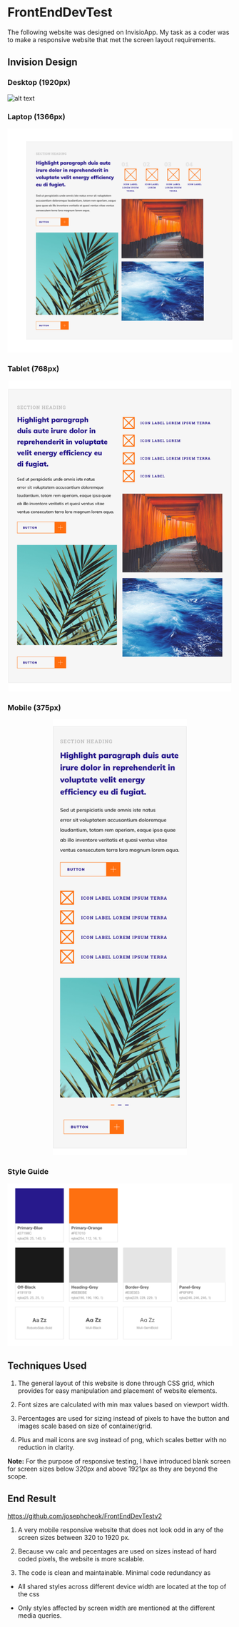 # FrontEndDevTest

The following website was designed on InvisioApp. My task as a coder was to make a responsive website that met the screen layout requirements.

## Invision Design

### Desktop (1920px)

![alt text][desktop]

### Laptop (1366px)

![alt text][laptop]

### Tablet (768px)

<p align="center">
<img src="Invision/Tablet-768px.png" width="500" margin-left="200">
</p>

### Mobile (375px)

<p align="center">
<img src="Invision/Mobile-375px.png" width="300">

### Style Guide

![alt text][styleguide]

[desktop]: /Invision/Desktop-1920px.png "Screen Size 1920px"
[laptop]: /Invision/Laptop-1366px.png "Screen Size 1366px"
[styleguide]: /Invision/StyleGuide.png "Style Guide"

## Techniques Used

1. The general layout of this website is done through CSS grid, which provides for easy manipulation and placement of website elements.

2. Font sizes are calculated with min max values based on viewport width.

3. Percentages are used for sizing instead of pixels to have the button and images scale based on size of container/grid.

4. Plus and mail icons are svg instead of png, which scales better with no reduction in clarity.

**Note:** For the purpose of responsive testing, I have introduced blank screen for screen sizes below 320px and above 1921px as they are beyond the scope.

## End Result

https://github.com/josephcheok/FrontEndDevTestv2

1. A very mobile responsive website that does not look odd in any of the screen sizes between 320 to 1920 px.

2. Because vw calc and pecentages are used on sizes instead of hard coded pixels, the website is more scalable.

3. The code is clean and maintainable. Minimal code redundancy as

- All shared styles across different device width are located at the top of the css

- Only styles affected by screen width are mentioned at the different media queries.
